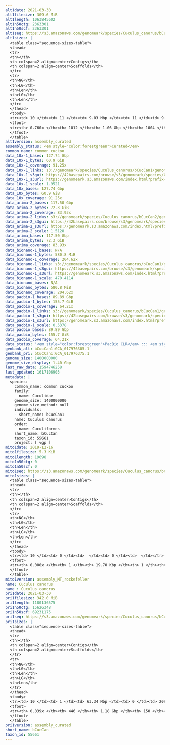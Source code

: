 ```yaml
---
alt1date: 2021-03-30
alt1filesize: 309.6 MiB
alt1length: 1063845602
alt1n50ctg: 2363301
alt1n50scf: 2363301
alt1seq: https://s3.amazonaws.com/genomeark/species/Cuculus_canorus/bCucCan1/assembly_curated/bCucCan1.alt.cur.20210330.fasta.gz
alt1sizes: |
  <table class="sequence-sizes-table">
  <thead>
  <tr>
  <th></th>
  <th colspan=2 align=center>Contigs</th>
  <th colspan=2 align=center>Scaffolds</th>
  </tr>
  <tr>
  <th>NG</th>
  <th>LG</th>
  <th>Len</th>
  <th>LG</th>
  <th>Len</th>
  </tr>
  </thead>
  <tbody>
  <tr><td> 10 </td><td> 11 </td><td> 9.03 Mbp </td><td> 11 </td><td> 9.03 Mbp </td></tr>  <tr><td> 20 </td><td> 31 </td><td> 6.16 Mbp </td><td> 31 </td><td> 6.16 Mbp </td></tr>  <tr><td> 30 </td><td> 57 </td><td> 4.62 Mbp </td><td> 57 </td><td> 4.62 Mbp </td></tr>  <tr><td> 40 </td><td> 92 </td><td> 3.39 Mbp </td><td> 92 </td><td> 3.39 Mbp </td></tr>  <tr style="background-color:#cccccc;"><td> 50 </td><td> 141 </td><td> 2.36 Mbp </td><td> 141 </td><td> 2.36 Mbp </td></tr>  <tr><td> 60 </td><td> 215 </td><td> 1.52 Mbp </td><td> 215 </td><td> 1.52 Mbp </td></tr>  <tr><td> 70 </td><td> 361 </td><td> 0.53 Mbp </td><td> 361 </td><td> 0.53 Mbp </td></tr>  <tr><td> 80 </td><td> 0 </td><td>  </td><td> 0 </td><td>  </td></tr>  <tr><td> 90 </td><td> 0 </td><td>  </td><td> 0 </td><td>  </td></tr>  <tr><td> 100 </td><td> 0 </td><td>  </td><td> 0 </td><td>  </td></tr>  </tbody>
  <tfoot>
  <tr><th> 0.760x </th><th> 1012 </th><th> 1.06 Gbp </th><th> 1004 </th><th> 1.06 Gbp </th></tr>
  </tfoot>
  </table>
alt1version: assembly_curated
assembly_status: <em style="color:forestgreen">Curated</em>
common_name: common cuckoo
data_10x-1_bases: 127.74 Gbp
data_10x-1_bytes: 60.9 GiB
data_10x-1_coverage: 91.25x
data_10x-1_links: s3://genomeark/species/Cuculus_canorus/bCucCan1/genomic_data/10x/<br>
data_10x-1_s3gui: https://42basepairs.com/browse/s3/genomeark/species/Cuculus_canorus/bCucCan1/genomic_data/10x/
data_10x-1_s3url: https://genomeark.s3.amazonaws.com/index.html?prefix=species/Cuculus_canorus/bCucCan1/genomic_data/10x/
data_10x-1_scale: 1.9521
data_10x_bases: 127.74 Gbp
data_10x_bytes: 60.9 GiB
data_10x_coverage: 91.25x
data_arima-2_bases: 117.50 Gbp
data_arima-2_bytes: 72.3 GiB
data_arima-2_coverage: 83.93x
data_arima-2_links: s3://genomeark/species/Cuculus_canorus/bCucCan2/genomic_data/arima/<br>
data_arima-2_s3gui: https://42basepairs.com/browse/s3/genomeark/species/Cuculus_canorus/bCucCan2/genomic_data/arima/
data_arima-2_s3url: https://genomeark.s3.amazonaws.com/index.html?prefix=species/Cuculus_canorus/bCucCan2/genomic_data/arima/
data_arima-2_scale: 1.5128
data_arima_bases: 117.50 Gbp
data_arima_bytes: 72.3 GiB
data_arima_coverage: 83.93x
data_bionano-1_bases: N/A
data_bionano-1_bytes: 580.8 MiB
data_bionano-1_coverage: 204.62x
data_bionano-1_links: s3://genomeark/species/Cuculus_canorus/bCucCan1/genomic_data/bionano/<br>
data_bionano-1_s3gui: https://42basepairs.com/browse/s3/genomeark/species/Cuculus_canorus/bCucCan1/genomic_data/bionano/
data_bionano-1_s3url: https://genomeark.s3.amazonaws.com/index.html?prefix=species/Cuculus_canorus/bCucCan1/genomic_data/bionano/
data_bionano-1_scale: 470.4114
data_bionano_bases: N/A
data_bionano_bytes: 580.8 MiB
data_bionano_coverage: 204.62x
data_pacbio-1_bases: 89.89 Gbp
data_pacbio-1_bytes: 155.7 GiB
data_pacbio-1_coverage: 64.21x
data_pacbio-1_links: s3://genomeark/species/Cuculus_canorus/bCucCan1/genomic_data/pacbio/<br>
data_pacbio-1_s3gui: https://42basepairs.com/browse/s3/genomeark/species/Cuculus_canorus/bCucCan1/genomic_data/pacbio/
data_pacbio-1_s3url: https://genomeark.s3.amazonaws.com/index.html?prefix=species/Cuculus_canorus/bCucCan1/genomic_data/pacbio/
data_pacbio-1_scale: 0.5378
data_pacbio_bases: 89.89 Gbp
data_pacbio_bytes: 155.7 GiB
data_pacbio_coverage: 64.21x
data_status: '<em style="color:forestgreen">PacBio CLR</em> ::: <em style="color:forestgreen">10x</em> ::: <em style="color:forestgreen">Arima</em>'
genbank_alt: bCucCan1:GCA_017976305.1
genbank_pri: bCucCan1:GCA_017976375.1
genome_size: 1400000000
genome_size_display: 1.40 Gbp
last_raw_data: 1594746258
last_updated: 1617106903
metadata: |
  species:
    common_name: common cuckoo
    family:
      name: Cuculidae
    genome_size: 1400000000
    genome_size_method: null
    individuals:
    - short_name: bCucCan1
    name: Cuculus canorus
    order:
      name: Cuculiformes
    short_name: bCucCan
    taxon_id: 55661
    project: [ vgp ]
mito1date: 2019-12-16
mito1filesize: 5.3 KiB
mito1length: 19698
mito1n50ctg: 0
mito1n50scf: 0
mito1seq: https://s3.amazonaws.com/genomeark/species/Cuculus_canorus/bCucCan1/assembly_MT_rockefeller/bCucCan1.MT.20191216.fasta.gz
mito1sizes: |
  <table class="sequence-sizes-table">
  <thead>
  <tr>
  <th></th>
  <th colspan=2 align=center>Contigs</th>
  <th colspan=2 align=center>Scaffolds</th>
  </tr>
  <tr>
  <th>NG</th>
  <th>LG</th>
  <th>Len</th>
  <th>LG</th>
  <th>Len</th>
  </tr>
  </thead>
  <tbody>
  <tr><td> 10 </td><td> 0 </td><td>  </td><td> 0 </td><td>  </td></tr>  <tr><td> 20 </td><td> 0 </td><td>  </td><td> 0 </td><td>  </td></tr>  <tr><td> 30 </td><td> 0 </td><td>  </td><td> 0 </td><td>  </td></tr>  <tr><td> 40 </td><td> 0 </td><td>  </td><td> 0 </td><td>  </td></tr>  <tr style="background-color:#cccccc;"><td> 50 </td><td> 0 </td><td style="background-color:#ff8888;">  </td><td> 0 </td><td style="background-color:#ff8888;">  </td></tr>  <tr><td> 60 </td><td> 0 </td><td>  </td><td> 0 </td><td>  </td></tr>  <tr><td> 70 </td><td> 0 </td><td>  </td><td> 0 </td><td>  </td></tr>  <tr><td> 80 </td><td> 0 </td><td>  </td><td> 0 </td><td>  </td></tr>  <tr><td> 90 </td><td> 0 </td><td>  </td><td> 0 </td><td>  </td></tr>  <tr><td> 100 </td><td> 0 </td><td>  </td><td> 0 </td><td>  </td></tr>  </tbody>
  <tfoot>
  <tr><th> 0.000x </th><th> 1 </th><th> 19.70 Kbp </th><th> 1 </th><th> 19.70 Kbp </th></tr>
  </tfoot>
  </table>
mito1version: assembly_MT_rockefeller
name: Cuculus canorus
name_: Cuculus_canorus
pri1date: 2021-03-30
pri1filesize: 342.0 MiB
pri1length: 1180136575
pri1n50ctg: 15626348
pri1n50scf: 69231175
pri1seq: https://s3.amazonaws.com/genomeark/species/Cuculus_canorus/bCucCan1/assembly_curated/bCucCan1.pri.cur.20210330.fasta.gz
pri1sizes: |
  <table class="sequence-sizes-table">
  <thead>
  <tr>
  <th></th>
  <th colspan=2 align=center>Contigs</th>
  <th colspan=2 align=center>Scaffolds</th>
  </tr>
  <tr>
  <th>NG</th>
  <th>LG</th>
  <th>Len</th>
  <th>LG</th>
  <th>Len</th>
  </tr>
  </thead>
  <tbody>
  <tr><td> 10 </td><td> 1 </td><td> 63.34 Mbp </td><td> 0 </td><td> 209.32 Mbp </td></tr>  <tr><td> 20 </td><td> 5 </td><td> 33.56 Mbp </td><td> 1 </td><td> 162.17 Mbp </td></tr>  <tr><td> 30 </td><td> 9 </td><td> 29.13 Mbp </td><td> 2 </td><td> 122.85 Mbp </td></tr>  <tr><td> 40 </td><td> 15 </td><td> 21.77 Mbp </td><td> 3 </td><td> 79.99 Mbp </td></tr>  <tr style="background-color:#cccccc;"><td> 50 </td><td> 22 </td><td style="background-color:#88ff88;"> 15.63 Mbp </td><td> 5 </td><td style="background-color:#88ff88;"> 69.23 Mbp </td></tr>  <tr><td> 60 </td><td> 34 </td><td> 11.15 Mbp </td><td> 9 </td><td> 28.16 Mbp </td></tr>  <tr><td> 70 </td><td> 50 </td><td> 6.09 Mbp </td><td> 14 </td><td> 21.77 Mbp </td></tr>  <tr><td> 80 </td><td> 89 </td><td> 1.62 Mbp </td><td> 25 </td><td> 8.01 Mbp </td></tr>  <tr><td> 90 </td><td> 0 </td><td>  </td><td> 0 </td><td>  </td></tr>  <tr><td> 100 </td><td> 0 </td><td>  </td><td> 0 </td><td>  </td></tr>  </tbody>
  <tfoot>
  <tr><th> 0.839x </th><th> 446 </th><th> 1.18 Gbp </th><th> 150 </th><th> 1.18 Gbp </th></tr>
  </tfoot>
  </table>
pri1version: assembly_curated
short_name: bCucCan
taxon_id: 55661
---
```

